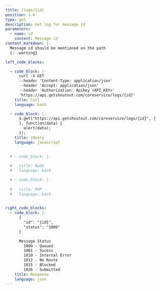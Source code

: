 ```yaml
---
title: /logs/{id}
position: 1.6
type: get
description: Get log for message id
parameters:
  - name: id
    content: Message id
content_markdown: |-
  Message id should be mentioned on the path
  {: .warning}

left_code_blocks:

  - code_block: |-
      curl -X GET 
      --header 'Content-Type: application/json' 
      --header 'Accept: application/json' 
      --header 'Authorization: Apikey <API_KEY>' 
      'https://api.getshoutout.com/coreservice/logs/{id}'
    title: Curl
    language: bash

  - code_block: |-
      $.get("https://api.getshoutout.com/coreservice/logs/{id}", {
      }, function(data) {
        alert(data);
      });
    title: jQuery
    language: javascript
  

  # - code_block: |-
      
  #   title: Node
  #   language: bash

  # - code_block: |-
      
  #   title: PHP
  #   language: bash
 

right_code_blocks:
  - code_block: |-
      {
        "id": "{id}",
        "status": "1000"
      }

      Message Status
        1000 - Queued
        1001 - Sucess
        1010 - Internal Error
        1012 - No Route
        1015 - Blocked
        1026 - Submitted
    title: Response
    language: json
---
```



